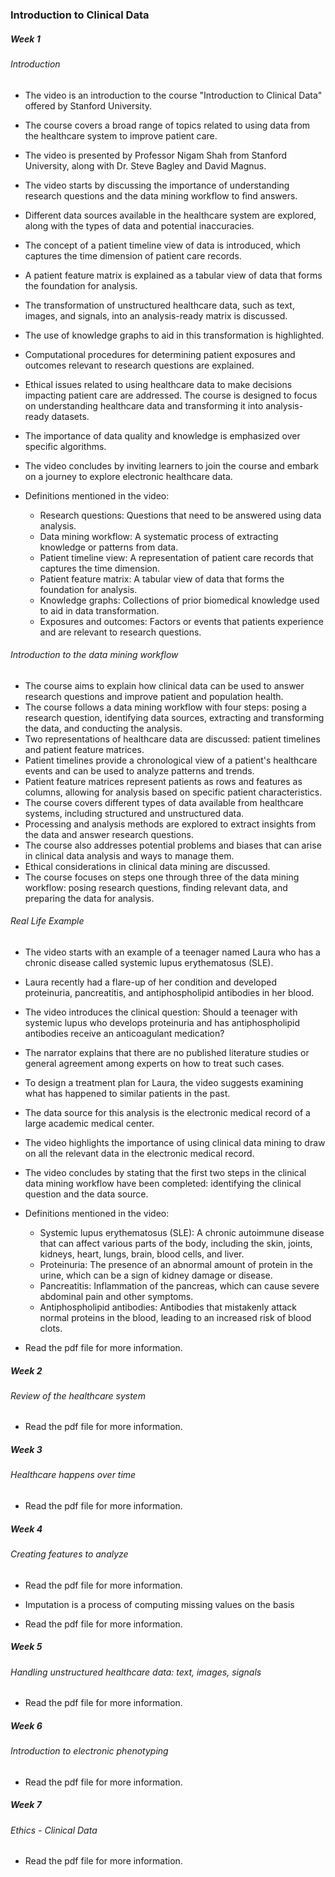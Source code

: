 ### Introduction to Clinical Data

##### Week 1

###### Introduction 

- The video is an introduction to the course "Introduction to Clinical Data" offered by Stanford University.
- The course covers a broad range of topics related to using data from the healthcare system to improve patient care.
- The video is presented by Professor Nigam Shah from Stanford University, along with Dr. Steve Bagley and David Magnus.
- The video starts by discussing the importance of understanding research questions and the data mining workflow to find answers.
- Different data sources available in the healthcare system are explored, along with the types of data and potential inaccuracies.
- The concept of a patient timeline view of data is introduced, which captures the time dimension of patient care records.
- A patient feature matrix is explained as a tabular view of data that forms the foundation for analysis.
- The transformation of unstructured healthcare data, such as text, images, and signals, into an analysis-ready matrix is discussed.
- The use of knowledge graphs to aid in this transformation is highlighted.
- Computational procedures for determining patient exposures and outcomes relevant to research questions are explained.
- Ethical issues related to using healthcare data to make decisions impacting patient care are addressed.
The course is designed to focus on understanding healthcare data and transforming it into analysis-ready datasets.
- The importance of data quality and knowledge is emphasized over specific algorithms.
- The video concludes by inviting learners to join the course and embark on a journey to explore electronic healthcare data.

- Definitions mentioned in the video:

    - Research questions: Questions that need to be answered using data analysis.
    - Data mining workflow: A systematic process of extracting knowledge or patterns from data.
    - Patient timeline view: A representation of patient care records that captures the time dimension.
    - Patient feature matrix: A tabular view of data that forms the foundation for analysis.
    - Knowledge graphs: Collections of prior biomedical knowledge used to aid in data transformation.
    - Exposures and outcomes: Factors or events that patients experience and are relevant to research questions.

###### Introduction to the data mining workflow

- The course aims to explain how clinical data can be used to answer research questions and improve patient and population health.
- The course follows a data mining workflow with four steps: posing a research question, identifying data sources, extracting and transforming the data, and conducting the analysis.
- Two representations of healthcare data are discussed: patient timelines and patient feature matrices.
- Patient timelines provide a chronological view of a patient's healthcare events and can be used to analyze patterns and trends.
- Patient feature matrices represent patients as rows and features as columns, allowing for analysis based on specific patient characteristics.
- The course covers different types of data available from healthcare systems, including structured and unstructured data.
- Processing and analysis methods are explored to extract insights from the data and answer research questions.
- The course also addresses potential problems and biases that can arise in clinical data analysis and ways to manage them.
- Ethical considerations in clinical data mining are discussed.
- The course focuses on steps one through three of the data mining workflow: posing research questions, finding relevant data, and preparing the data for analysis.

###### Real Life Example

- The video starts with an example of a teenager named Laura who has a chronic disease called systemic lupus erythematosus (SLE).
- Laura recently had a flare-up of her condition and developed proteinuria, pancreatitis, and antiphospholipid antibodies in her blood.
- The video introduces the clinical question: Should a teenager with systemic lupus who develops proteinuria and has antiphospholipid antibodies receive an anticoagulant medication?
- The narrator explains that there are no published literature studies or general agreement among experts on how to treat such cases.
- To design a treatment plan for Laura, the video suggests examining what has happened to similar patients in the past.
- The data source for this analysis is the electronic medical record of a large academic medical center.
- The video highlights the importance of using clinical data mining to draw on all the relevant data in the electronic medical record.
- The video concludes by stating that the first two steps in the clinical data mining workflow have been completed: identifying the clinical question and the data source.
- Definitions mentioned in the video:

    - Systemic lupus erythematosus (SLE): A chronic autoimmune disease that can affect various parts of the body, including the skin, joints, kidneys, heart, lungs, brain, blood cells, and liver.
    - Proteinuria: The presence of an abnormal amount of protein in the urine, which can be a sign of kidney damage or disease.
    - Pancreatitis: Inflammation of the pancreas, which can cause severe abdominal pain and other symptoms.
    - Antiphospholipid antibodies: Antibodies that mistakenly attack normal proteins in the blood, leading to an increased risk of blood clots.


- Read the pdf file for more information.

##### Week 2

###### Review of the healthcare system

- Read the pdf file for more information.

##### Week 3

###### Healthcare happens over time

- Read the pdf file for more information.

##### Week 4

###### Creating features to analyze

- Read the pdf file for more information.

- Imputation is a process of computing missing values on the basis 

- Read the pdf file for more information.


##### Week 5

###### Handling unstructured healthcare data: text, images, signals

- Read the pdf file for more information.

##### Week 6

###### Introduction to electronic phenotyping

- Read the pdf file for more information.

##### Week 7

###### Ethics - Clinical Data

- Read the pdf file for more information.